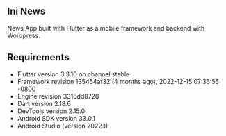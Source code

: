 ## Ini News

News App built with Flutter as a mobile framework and backend with Wordpress.

## Requirements

- Flutter version 3.3.10 on channel stable
- Framework revision 135454af32 (4 months ago), 2022-12-15 07:36:55 -0800
- Engine revision 3316dd8728
- Dart version 2.18.6
- DevTools version 2.15.0
- Android SDK version 33.0.1
- Android Studio (version 2022.1)
